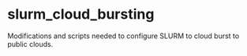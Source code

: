 # slurm_cloud_bursting
Modifications and scripts needed to configure SLURM to cloud burst to public clouds.
